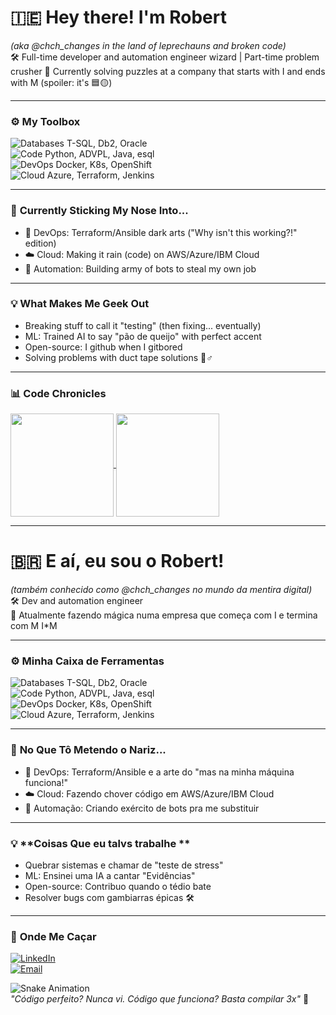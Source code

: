 # 🇮🇪 **Hey there! I'm Robert**  
*(aka @chch_changes in the land of leprechauns and broken code)*  
🛠️ Full-time developer and automation engineer  wizard | Part-time problem crusher
💼 Currently solving puzzles at a company that starts with I and ends with M (spoiler: it's 🟦🟡)  

---

### ⚙️ **My Toolbox**  
![Databases](https://img.shields.io/badge/-Databases-000?style=flat&logo=postgresql) T-SQL, Db2, Oracle  
![Code](https://img.shields.io/badge/-Code-000?style=flat&logo=python) Python, ADVPL, Java, esql  
![DevOps](https://img.shields.io/badge/-DevOps-000?style=flat&logo=docker) Docker, K8s, OpenShift  
![Cloud](https://img.shields.io/badge/-Cloud-000?style=flat&logo=azure-devops) Azure, Terraform, Jenkins  

---

### 🧠 **Currently Sticking My Nose Into...**  
- 🚀 DevOps: Terraform/Ansible dark arts ("Why isn't this working?!" edition)  
- ☁️ Cloud: Making it rain (code) on AWS/Azure/IBM Cloud  
- 🤖 Automation: Building army of bots to steal my own job  

---

### 💡 **What Makes Me Geek Out**  
- Breaking stuff to call it "testing" (then fixing... eventually)  
- ML: Trained AI to say "pão de queijo" with perfect accent  
- Open-source: I github when I gitbored  
- Solving problems with duct tape solutions 🦸♂️  

---

### 📊 **Code Chronicles**  
<a href="https://github.com/robcarv">
  <img height=165 align="center" src="https://github-readme-stats.vercel.app/api?username=robcarv&show_icons=true&theme=merko&hide=prs" />
</a>
<a href="https://github.com/robcarv">
  <img height=165 align="center" src="https://github-readme-stats.vercel.app/api/top-langs/?username=robcarv&layout=compact&theme=merko&hide=html" />
</a>

---

# 🇧🇷 **E aí, eu sou o Robert!**  
*(também conhecido como @chch_changes no mundo da mentira digital)*  
🛠️ Dev  and automation engineer  
💼 Atualmente fazendo mágica numa empresa que começa com I e termina com M I*M

---

### ⚙️ **Minha Caixa de Ferramentas**  
![Databases](https://img.shields.io/badge/-Databases-000?style=flat&logo=postgresql) T-SQL, Db2, Oracle  
![Code](https://img.shields.io/badge/-Code-000?style=flat&logo=python) Python, ADVPL, Java, esql  
![DevOps](https://img.shields.io/badge/-DevOps-000?style=flat&logo=docker) Docker, K8s, OpenShift  
![Cloud](https://img.shields.io/badge/-Cloud-000?style=flat&logo=azure-devops) Azure, Terraform, Jenkins  

---

### 🧠 **No Que Tô Metendo o Nariz...**  
- 🚀 DevOps: Terraform/Ansible e a arte do "mas na minha máquina funciona!"  
- ☁️ Cloud: Fazendo chover código em AWS/Azure/IBM Cloud  
- 🤖 Automação: Criando exército de bots pra me substituir  

---

### 💡 **Coisas Que  eu talvs trabalhe **  
- Quebrar sistemas e chamar de "teste de stress"  
- ML: Ensinei uma IA a cantar "Evidências"  
- Open-source: Contribuo quando o tédio bate  
- Resolver bugs com gambiarras épicas 🛠️  

---

### 👀 **Onde Me Caçar**  
[![LinkedIn](https://img.shields.io/badge/-LinkedIn-000?style=for-the-badge&logo=linkedin)](https://linkedin.com/in/rac-carvalho)  
[![Email](https://img.shields.io/badge/-Email-000?style=for-the-badge&logo=gmail)](mailto:robert_carvalho@hotmail.com)  

![Snake Animation](https://github.com/robcarv/robcarv/blob/output/github-contribution-grid-snake.svg)  
*"Código perfeito? Nunca vi. Código que funciona? Basta compilar 3x"* 🐍

